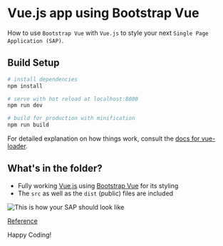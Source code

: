 

#  Vue.js app using Bootstrap Vue

How to use  `Bootstrap Vue`  with  `Vue.js`  to style your next `Single Page Application (SAP)`.

## Build Setup

``` bash
# install dependencies
npm install

# serve with hot reload at localhost:8080
npm run dev

# build for production with minification
npm run build
```

For detailed explanation on how things work, consult the [docs for vue-loader](http://vuejs.github.io/vue-loader).

## **What's in the folder?**
 
 - Fully working [Vue.js](https://vuejs.org/) using [Bootstrap Vue](https://bootstrap-vue.org/) for its styling
 - The `src` as well as the `dist` (public) files are included

![This is how your SAP should look like](http://www.pierrick-senelaer.com/dev/PWAs/getting_started.png)

[Reference](https://www.sitepoint.com/bootstrap-vue-js-bootstrap-vue/) 

Happy Coding!
